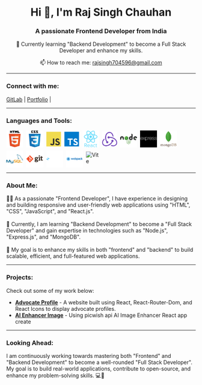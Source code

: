 
<h1 align="center">Hi 👋, I'm Raj Singh Chauhan</h1>
<h3 align="center">A passionate Frontend Developer from India</h3>

<!-- Brief Description about Yourself -->
<p align="center">
  🌱 Currently learning "Backend Development" to become a Full Stack Developer and enhance my skills. 
</p>

<p align="center">
  📫 How to reach me: <a href="mailto:rajsingh704596@gmail.com">rajsingh704596@gmail.com</a>
</p>

<hr>

<h3 align="left">Connect with me:</h3>
<p class="social-links" align="left"> 
  <a href="https://gitlab.com/Rajsingh704596" target="_blank">GitLab</a> |
  <a href="https://rajsinghchauhanportfolio.vercel.app/" target="_blank">Portfolio</a> |
</p>

<hr>

<h3 align="left">Languages and Tools:</h3>
<p align="left" style="display: flex; flex-wrap: wrap; gap: 8px; align-items: center;">
  <!-- Wordmark Logos (Taller) -->
  <img src="https://raw.githubusercontent.com/devicons/devicon/master/icons/html5/html5-original-wordmark.svg" alt="HTML5" style="height: 45px; width: auto;" />
  <img src="https://raw.githubusercontent.com/devicons/devicon/master/icons/css3/css3-original-wordmark.svg" alt="CSS3" style="height: 45px; width: auto;" />
  <img src="https://raw.githubusercontent.com/devicons/devicon/master/icons/javascript/javascript-original.svg" alt="JavaScript" style="height: 40px; width: 40px;" />
  <img src="https://raw.githubusercontent.com/devicons/devicon/master/icons/typescript/typescript-original.svg" alt="TypeScript" style="height: 40px; width: 40px;" />
  <img src="https://raw.githubusercontent.com/devicons/devicon/master/icons/react/react-original-wordmark.svg" alt="React" style="height: 45px; width: auto;" />
  <img src="https://raw.githubusercontent.com/devicons/devicon/master/icons/redux/redux-original.svg" alt="Redux" style="height: 40px; width: 40px;" />
  <img src="https://raw.githubusercontent.com/devicons/devicon/master/icons/nodejs/nodejs-original-wordmark.svg" alt="Node.js" style="height: 45px; width: auto;" />
  <img src="https://raw.githubusercontent.com/devicons/devicon/master/icons/express/express-original-wordmark.svg" alt="Express" style="height: 45px; width: auto; filter: invert(1);" />
  <img src="https://raw.githubusercontent.com/devicons/devicon/master/icons/mongodb/mongodb-original-wordmark.svg" alt="MongoDB" style="height: 45px; width: auto;" />
  <img src="https://raw.githubusercontent.com/devicons/devicon/master/icons/mysql/mysql-original-wordmark.svg" alt="MySQL" style="height: 45px; width: auto;" />
  <img src="https://raw.githubusercontent.com/devicons/devicon/master/icons/git/git-original-wordmark.svg" alt="Git" style="height: 45px; width: auto;" />
  <img src="https://raw.githubusercontent.com/devicons/devicon/master/icons/tailwindcss/tailwindcss-original-wordmark.svg" alt="Tailwind CSS" style="height: 45px; width: auto;" />
  <img src="https://raw.githubusercontent.com/devicons/devicon/master/icons/webpack/webpack-original-wordmark.svg" alt="Webpack" style="height: 45px; width: auto;" />
  <img src="https://vitejs.dev/logo-with-shadow.png" alt="Vite" style="height: 40px; width: 40px;" />
</p>

<hr>

<h3 align="left">About Me:</h3>
<p align="left">
  👨‍💻 As a passionate "Frontend Developer", I have experience in designing and building responsive and user-friendly web applications using "HTML", "CSS", "JavaScript", and "React.js". <br><br>
  🌱 Currently, I am learning "Backend Development" to become a "Full Stack Developer" and gain expertise in technologies such as "Node.js", "Express.js", and "MongoDB". <br><br>
  💪 My goal is to enhance my skills in both "frontend" and "backend" to build scalable, efficient, and full-featured web applications.
</p>

<hr>

<h3 align="left">Projects:</h3>
<p align="left">
  Check out some of my work below:
</p>
<ul>
  <li><a href="https://jaipuradvocate.vercel.app/" target="_blank"><strong>Advocate Profile</strong></a> - A website built using React, React-Router-Dom, and React Icons to display advocate profiles.</li>
  <li><a href="https://ai-image-enhancer-with-react.vercel.app
/" target="_blank"><strong>AI Enhancer Image</strong></a> - Using picwish api AI Image Enhancer React app create </li>
  
</ul>

<hr>

<h3 align="left">Looking Ahead:</h3>
<p align="left">
  I am continuously working towards mastering both "Frontend" and "Backend Development" to become a well-rounded "Full Stack Developer". My goal is to build real-world applications, contribute to open-source, and enhance my problem-solving skills. 💻🚀
</p>

